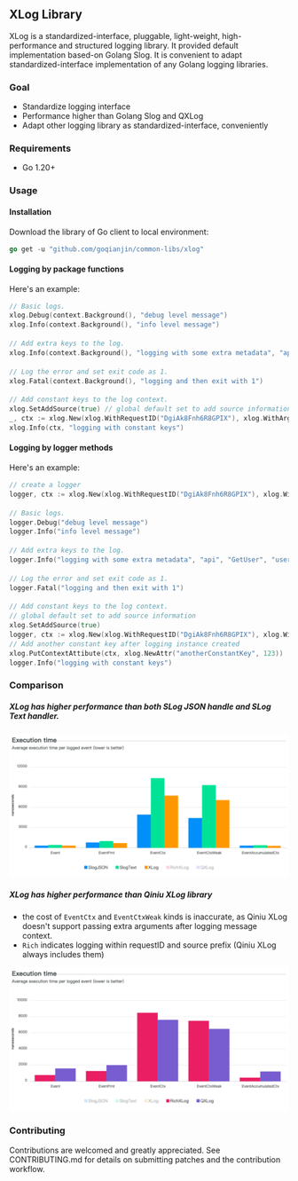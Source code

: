 ## XLog Library

XLog is a standardized-interface, pluggable, light-weight, high-performance and structured logging library.
It provided default implementation based-on Golang Slog.
It is convenient to adapt standardized-interface implementation of any Golang logging libraries.

### Goal

- Standardize logging interface
- Performance higher than Golang Slog and QXLog
- Adapt other logging library as standardized-interface, conveniently

### Requirements

- Go 1.20+

### Usage

#### Installation

Download the library of Go client to local environment:

```go
go get -u "github.com/goqianjin/common-libs/xlog"
```

#### Logging by package functions

Here's an example:

```go
// Basic logs.
xlog.Debug(context.Background(), "debug level message")
xlog.Info(context.Background(), "info level message")

// Add extra keys to the log.
xlog.Info(context.Background(), "logging with some extra metadata", "api", "GetUser", "userName", "Tom")

// Log the error and set exit code as 1.
xlog.Fatal(context.Background(), "logging and then exit with 1")

// Add constant keys to the log context.
xlog.SetAddSource(true) // global default set to add source information
_, ctx := xlog.New(xlog.WithRequestID("DgiAk8Fnh6R8GPIX"), xlog.WithArgs("service", "account", "api", "GetUser"))
xlog.Info(ctx, "logging with constant keys")
```

#### Logging by logger methods

Here's an example:

```go
// create a logger
logger, ctx := xlog.New(xlog.WithRequestID("DgiAk8Fnh6R8GPIX"), xlog.WithArgs("service", "account", "api", "GetUser"))

// Basic logs.
logger.Debug("debug level message")
logger.Info("info level message")

// Add extra keys to the log.
logger.Info("logging with some extra metadata", "api", "GetUser", "userName", "Tom")

// Log the error and set exit code as 1.
logger.Fatal("logging and then exit with 1")

// Add constant keys to the log context.
// global default set to add source information
xlog.SetAddSource(true) 
logger, ctx := xlog.New(xlog.WithRequestID("DgiAk8Fnh6R8GPIX"), xlog.WithArgs("service", "account", "api", "GetUser"))
// Add another constant key after logging instance created
xlog.PutContextAttibute(ctx, xlog.NewAttr("anotherConstantKey", 123))
logger.Info("logging with constant keys")
```

### Comparison

##### XLog has higher performance than both SLog JSON handle and SLog Text handler.

![Benchmark results](screenshot1.png)


##### XLog has higher performance than Qiniu XLog library
- the cost of `EventCtx` and `EventCtxWeak` kinds is inaccurate, as Qiniu XLog doesn't support 
   passing extra arguments after logging message context.
- `Rich` indicates logging within requestID and source prefix (Qiniu XLog always includes them)

![Benchmark results](screenshot2.png)


### Contributing

Contributions are welcomed and greatly appreciated. See CONTRIBUTING.md for details on submitting patches
and the contribution workflow.
